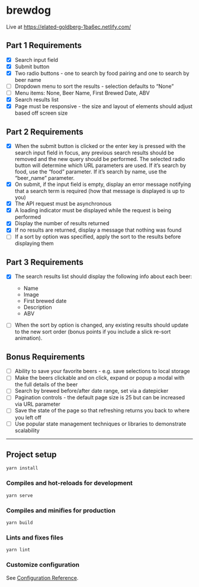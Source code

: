 # brewdog

Live at https://elated-goldberg-1ba6ec.netlify.com/

## Part 1 Requirements

- [x] Search input field
- [x] Submit button
- [x] Two radio buttons - one to search by food pairing and one to search by beer name
- [ ] Dropdown menu to sort the results - selection defaults to “None”
- [ ] Menu items: None, Beer Name, First Brewed Date, ABV
- [x] Search results list
- [x] Page must be responsive - the size and layout of elements should adjust based off screen size

## Part 2 Requirements

- [x] When the submit button is clicked or the enter key is pressed with the search input field in focus, any previous search results should be removed and the new query should be performed. The selected radio button will determine which URL parameters are used. If it’s search by food, use the “food” parameter. If it’s search by name, use the “beer_name” parameter.
- [x] On submit, if the input field is empty, display an error message notifying that a search term is required (how that message is displayed is up to you)
- [x] The API request must be asynchronous
- [x] A loading indicator must be displayed while the request is being performed
- [x] Display the number of results returned
- [x] If no results are returned, display a message that nothing was found
- [ ] If a sort by option was specified, apply the sort to the results before displaying them

## Part 3 Requirements

- [x] The search results list should display the following info about each beer:

  - Name
  - Image
  - First brewed date
  - Description
  - ABV

- [ ] When the sort by option is changed, any existing results should update to the new sort order (bonus points if you include a slick re-sort animation).

## Bonus Requirements

- [ ] Ability to save your favorite beers - e.g. save selections to local storage
- [ ] Make the beers clickable and on click, expand or popup a modal with the full details of the beer
- [ ] Search by brewed before/after date range, set via a datepicker
- [ ] Pagination controls - the default page size is 25 but can be increased via URL parameter
- [ ] Save the state of the page so that refreshing returns you back to where you left off
- [ ] Use popular state management techniques or libraries to demonstrate scalability

---

## Project setup

```
yarn install
```

### Compiles and hot-reloads for development

```
yarn serve
```

### Compiles and minifies for production

```
yarn build
```

### Lints and fixes files

```
yarn lint
```

### Customize configuration

See [Configuration Reference](https://cli.vuejs.org/config/).
